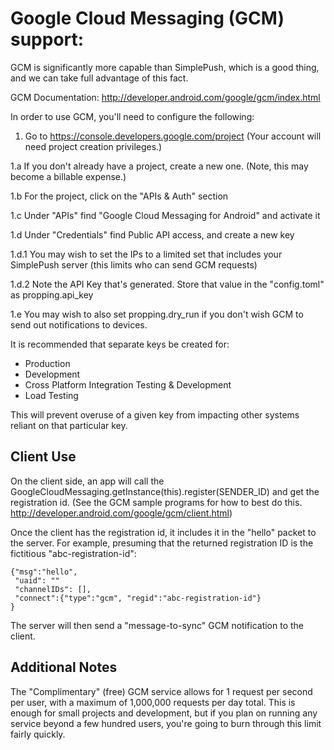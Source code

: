 Google Cloud Messaging (GCM) support:
===

GCM is significantly more capable than SimplePush, which is a good
thing, and we can take full advantage of this fact.

GCM Documentation:
<http://developer.android.com/google/gcm/index.html>

In order to use GCM, you'll need to configure the following:

1. Go to https://console.developers.google.com/project (Your account
will need project creation privileges.)

1.a If you don't already have a project, create a new one. (Note, this
may become a billable expense.)

1.b For the project, click on the "APIs & Auth" section

1.c Under "APIs" find "Google Cloud Messaging for Android" and
activate it

1.d Under "Credentials" find Public API access, and create a new key

1.d.1 You may wish to set the IPs to a limited set that includes your
SimplePush server (this limits who can send GCM requests)

1.d.2 Note the API Key that's generated. Store that value in the
"config.toml" as propping.api_key

1.e You may wish to also set propping.dry_run if you don't wish GCM to
send out notifications to devices.

It is recommended that separate keys be created for:
* Production
* Development
* Cross Platform Integration Testing & Development
* Load Testing

This will prevent overuse of a given key from impacting other systems
reliant on that particular key.


Client Use
---
On the client side, an app will call the
GoogleCloudMessaging.getInstance(this).register(SENDER_ID) and get the
registration id. (See the GCM sample programs for how to best do this.
<http://developer.android.com/google/gcm/client.html>)

Once the client has the registration id, it includes it in the "hello"
packet to the server. For example, presuming that the returned
registration ID is the fictitious "abc-registration-id":

    {"msg":"hello",
     "uaid": ""
     "channelIDs": [],
     "connect":{"type":"gcm", "regid":"abc-registration-id"}
    }

The server will then send a "message-to-sync" GCM notification to the
client.

Additional Notes
---
The "Complimentary" (free) GCM service allows for 1 request per second
per user, with a maximum of 1,000,000 requests per day total. This is
enough for small projects and development, but if you plan on running
any service beyond a few hundred users, you're going to burn through
this limit fairly quickly.
